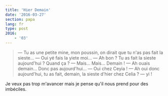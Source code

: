 ```yaml
---
title: 'Hier Demain'
date: '2016-03-27'
section: papa
lang: fr
type: post
2016:
    - '03'
---
```


> — Tu as une petite mine, mon poussin, on dirait que tu n'as pas fait la sieste…
> — Oui yé fais la yiete moi…
> — Ah bon ? Tu as fait la sieste aujourd'hui ? Quand ça ?
> — Mais… Mais… Demain !
> — Ah ouais demain… Donc pas aujourd'hui…
> — Oui chez Ceyia !
> — Ah oui donc aujourd'hui, tu as fait, demain, la sieste d'hier chez Celia ?
> — yi !

Je veux pas trop m'avancer mais je pense qu'il nous prend pour des imbéciles.
